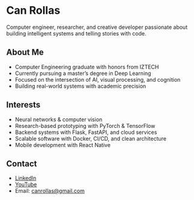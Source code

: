 # Can Rollas

Computer engineer, researcher, and creative developer passionate about building intelligent systems and telling stories with code.

## About Me

- Computer Engineering graduate with honors from IZTECH  
- Currently pursuing a master’s degree in Deep Learning  
- Focused on the intersection of AI, visual processing, and cognition  
- Building real-world systems with academic precision

## Interests

- Neural networks & computer vision  
- Research-based prototyping with PyTorch & TensorFlow  
- Backend systems with Flask, FastAPI, and cloud services  
- Scalable software with Docker, CI/CD, and clean architecture  
- Mobile development with React Native  

## Contact
 
- [LinkedIn](https://www.linkedin.com/in/can-rollas-198248b5)  
- [YouTube](https://www.youtube.com/@komut_satiri)  
- Email: canrollas@gmail.com

 
